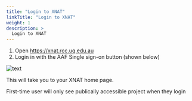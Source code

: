 ```yaml
---
title: "Login to XNAT"
linkTitle: "Login to XNAT"
weight: 1
description: >
  Login to XNAT
---
```



1.	Open https://xnat.rcc.uq.edu.au
2.	Login in with the AAF Single sign-on button (shown below)

![text](/xnat/docs/user-guides/xnat-aaf-login-page.png)


This will take you to your XNAT home page. 

First-time user will only see publically accessible project when they login
